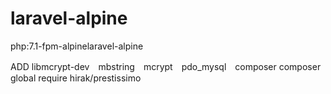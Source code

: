 # laravel-alpine

php:7.1-fpm-alpinelaravel-alpine


ADD libmcrypt-dev　mbstring　mcrypt　pdo_mysql　composer
composer global require hirak/prestissimo

